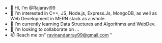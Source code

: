 - 👋 Hi, I’m @Rajaravi99
- 👀 I’m interested in C++, JS, Node.js, Express.Js, MongoDB, as well as Web Development in MERN stack as a whole.
- 🌱 I’m currently learning Data Structures and Algorithms and WebDev.
- 💞️ I’m looking to collaborate on ...
- 📫 Reach me on" ravinandanray99@gmail.com "

<!---
Rajaravi99/Rajaravi99 is a ✨ special ✨ repository because its `README.md` (this file) appears on your GitHub profile.
You can click the Preview link to take a look at your changes.
--->
